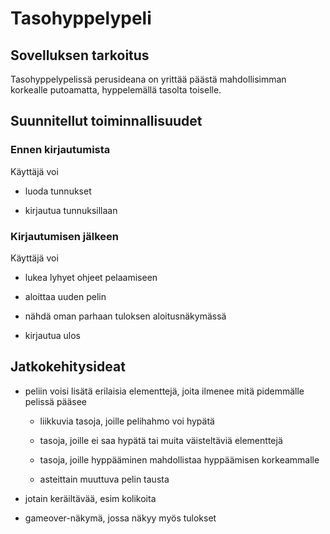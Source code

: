 # Tasohyppelypeli
## Sovelluksen tarkoitus
Tasohyppelypelissä perusideana on yrittää päästä mahdollisimman korkealle putoamatta, hyppelemällä tasolta toiselle.

## Suunnitellut toiminnallisuudet
### Ennen kirjautumista

Käyttäjä voi

* luoda tunnukset

* kirjautua tunnuksillaan

### Kirjautumisen jälkeen

Käyttäjä voi

* lukea lyhyet ohjeet pelaamiseen

* aloittaa uuden pelin

* nähdä oman parhaan tuloksen aloitusnäkymässä

* kirjautua ulos

## Jatkokehitysideat

* peliin voisi lisätä erilaisia elementtejä, joita ilmenee mitä pidemmälle pelissä pääsee

	* liikkuvia tasoja, joille pelihahmo  voi hypätä

	* tasoja, joille ei saa hypätä tai muita väisteltäviä elementtejä

	* tasoja, joille hyppääminen mahdollistaa hyppäämisen korkeammalle

	* asteittain muuttuva pelin tausta

* jotain keräiltävää, esim kolikoita

* gameover-näkymä, jossa näkyy myös tulokset

